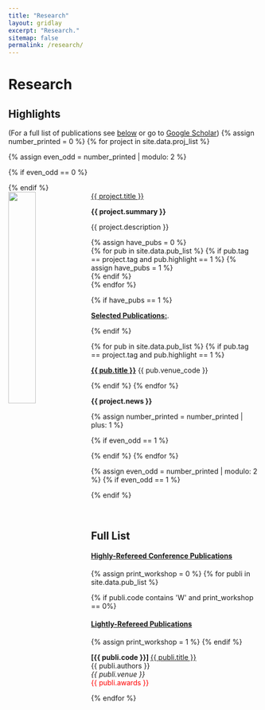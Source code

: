 ```yaml
---
title: "Research"
layout: gridlay
excerpt: "Research."
sitemap: false
permalink: /research/
---
```



# Research

## Highlights

(For a full list of publications see [below](#full-list) or go to [Google Scholar](https://scholar.google.com/citations?user=uZvvcgUAAAAJ&hl=en))
{% assign number_printed = 0 %}
{% for project in site.data.proj_list %}

{% assign even_odd = number_printed | modulo: 2 %}

{% if even_odd == 0 %}
<div class="row">
{% endif %}

<div class="col-sm-6 clearfix">
 <div class="well">
  <pubtit style="text-decoration: underline;">{{ project.title }}</pubtit>
  <img src="{{ site.url }}{{ site.baseurl }}/images/proj_pics/{{ project.image }}" class="img-responsive" width="33%" style="float: left" />
  <p><strong>{{ project.summary }}</strong></p>
  <p>{{ project.description }}</p>
  <!-- <p><em>{{ project.collaborators }}</em></p> --> 
  

  {% assign have_pubs = 0 %}      
  {% for pub in site.data.pub_list %}
  {% if pub.tag == project.tag and pub.highlight == 1 %}
	  {% assign have_pubs = 1 %}    
  {% endif %}  
  {% endfor %}

  {% if have_pubs == 1 %}
  <p><strong style="text-decoration: underline;">Selected Publications:</strong>.</p>
  {% endif %}  

  {% for pub in site.data.pub_list %}
  {% if pub.tag == project.tag and pub.highlight == 1 %}
  <p><strong><a href="{{ site.baseurl}}/{{ pub.link.url }}">{{ pub.title }}</a></strong> {{ pub.venue_code }}      </p> 
  {% endif %}  
  {% endfor %}
  
  <p class="text-danger"><strong> {{ project.news }}</strong></p>
 </div>
</div>

{% assign number_printed = number_printed | plus: 1 %}

{% if even_odd == 1 %}
</div>
{% endif %}
{% endfor %}

{% assign even_odd = number_printed | modulo: 2 %}
{% if even_odd == 1 %}
</div>
{% endif %}

<p> &nbsp; </p>


## Full List

#### <span style="text-decoration: underline;">Highly-Refereed Conference Publications</span>
{% assign print_workshop = 0 %}
{% for publi in site.data.pub_list %}

  {% if publi.code contains 'W'  and print_workshop == 0%}
#### <span style="text-decoration: underline;">Lightly-Refereed Publications</span>  
  {% assign print_workshop = 1 %}
  {% endif %}

  <strong >[{{ publi.code }}] </strong>
  <a href=" {{ site.baseurl }}/{{ publi.link.url }}">{{ publi.title }} </a> <br />
  {{ publi.authors }}
  <br />
  <em>{{ publi.venue }}</em>
  <br />
  <span style="color: red;">{{ publi.awards }}</span>

{% endfor %}

